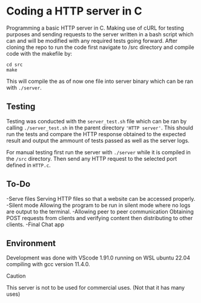 # Coding a HTTP server in C
Programming a basic HTTP server in C. Making use of cURL for testing purposes and sending requests to the server written in a bash script which can and will be modified with any required tests going forward. After cloning the repo to run the code first navigate to /src directory and compile code with the makefile by: 

```
cd src 
make
```

This will compile the as of now one file into server binary which can be ran with `./server`. 

## Testing
Testing was conducted with the `server_test.sh` file which can be ran by calling ```./server_test.sh``` in the parent directory `'HTTP server'`. This should run the tests and compare the HTTP response obtained to the expected result and output the ammount of tests passed as well as the server logs.

For manual testing first run the server with `./server` while it is compiled in the `/src` directory. Then send any HTTP request to the selected port defined in `HTTP.c`. 


## To-Do
-Serve files
Serving HTTP files so that a website can be accessed properly. 
-Silent mode
Allowing the program to be run in silent mode where no logs are output to the terminal.
-Allowing peer to peer communication
Obtaining POST requests from clients and verifying content then distributing to other clients. 
-Final Chat app

## Environment 
Development was done with VScode 1.91.0 running on WSL ubuntu 22.04 compiling with gcc version 11.4.0.

> [!CAUTION]
> This server is not to be used for commercial uses. (Not that it has many uses)